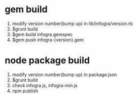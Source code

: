 # gem build

1. modify version number(bump up) in lib/infogra/version.rb
2. $grunt build
3. $gem build infogra.gemspec
4. $gem push infogra-{version}.gem

# node package build

1. modify version number(bump up) in package.json
2. $grunt build
3. check infogra.js, infogra-min.js
4. npm publish
